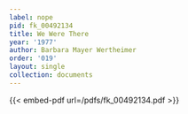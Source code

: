 ```yaml
---
label: nope
pid: fk_00492134
title: We Were There
year: '1977'
author: Barbara Mayer Wertheimer
order: '019'
layout: single
collection: documents
---
```



{{< embed-pdf url=/pdfs/fk_00492134.pdf >}}